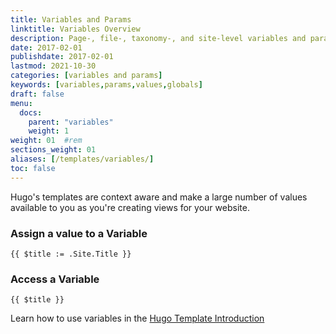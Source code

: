 ```yaml
---
title: Variables and Params
linktitle: Variables Overview
description: Page-, file-, taxonomy-, and site-level variables and parameters available in templates.
date: 2017-02-01
publishdate: 2017-02-01
lastmod: 2021-10-30
categories: [variables and params]
keywords: [variables,params,values,globals]
draft: false
menu:
  docs:
    parent: "variables"
    weight: 1
weight: 01	#rem
sections_weight: 01
aliases: [/templates/variables/]
toc: false
---
```


Hugo's templates are context aware and make a large number of values available to you as you're creating views for your website.

### Assign a value to a Variable
```
{{ $title := .Site.Title }}
```

### Access a Variable
```
{{ $title }}
```

Learn how to use variables in the [Hugo Template Introduction][Go templates]


[Go templates]: /templates/introduction/ "Understand context in Go templates by learning the language's fundamental templating functions."
